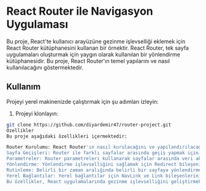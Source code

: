 # React Router ile Navigasyon Uygulaması

Bu proje, React'te kullanıcı arayüzüne gezinme işlevselliği eklemek için React Router kütüphanesini kullanan bir örnektir. React Router, tek sayfa uygulamaları oluşturmak için yaygın olarak kullanılan bir yönlendirme kütüphanesidir. Bu proje, React Router'ın temel yapılarını ve nasıl kullanılacağını göstermektedir.

## Kullanım

Projeyi yerel makinenizde çalıştırmak için şu adımları izleyin:

1. Projeyi klonlayın:

```bash
git clone https://github.com/diyardemir47/router-project.git
Özellikler
Bu proje aşağıdaki özellikleri içermektedir:

Router Kurulumu: React Router'ın nasıl kurulacağını ve yapılandırılacağını gösteren örnekler.
Sayfa Geçişleri: Router ile farklı sayfalar arasında geçiş yapmak için nasıl yapılandırılacağına dair örnekler.
Parametreler: Router parametreleri kullanarak sayfalar arasında veri aktarmanın nasıl yapıldığını gösteren örnekler.
Yönlendirme: Yönlendirme işlevselliğini sağlamak için Redirect bileşeninin kullanımını gösteren örnekler.
Rutinleme: Belirli bir zaman aralığında belirli bir sayfaya yönlendirme işlevselliğini sağlamak için Route bileşeninin kullanımını gösteren örnekler.
Yerel Bağlantılar: Yerel bağlantılar için NavLink ve Link bileşenlerinin nasıl kullanılacağını gösteren örnekler.
Bu özellikler, React uygulamalarında gezinme işlevselliğini geliştirmek için kullanılabilir ve projenize özgü ihtiyaçlara göre özelleştirilebilir.
